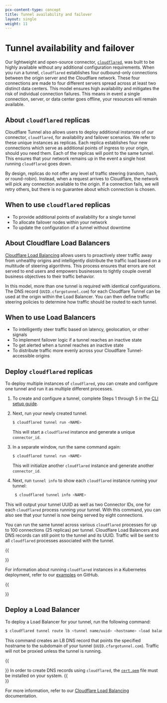 ```yaml
---
pcx-content-type: concept
title: Tunnel availability and failover
layout: single
weight: 11
---
```


# Tunnel availability and failover

Our lightweight and open-source connector, [`cloudflared`](https://github.com/cloudflare/cloudflared), was built to be highly available without any additional configuration requirements. When you run a tunnel, `cloudflared` establishes four outbound-only connections between the origin server and the Cloudflare network. These four connections are made to four different servers spread across at least two distinct data centers. This model ensures high availability and mitigates the risk of individual connection failures. This means in event a single connection, server, or data center goes offline, your resources will remain available.

## About `cloudflared` replicas

Cloudflare Tunnel also allows users to deploy additional instances of our connector, `cloudflared`, for availability and failover scenarios. We refer to these unique instances as replicas. Each replica establishes four new connections which serve as additional points of ingress to your origin, should you need them. Each of the replicas will point to the same tunnel. This ensures that your network remains up in the event a single host running `cloudflared` goes down.

By design, replicas do not offer any level of traffic steering (random, hash, or round-robin). Instead, when a request arrives to Cloudflare, the network will pick any connection available to the origin. If a connection fails, we will retry others, but there is no guarantee about which connection is chosen.

## When to use `cloudflared` replicas

- To provide additional points of availability for a single tunnel
- To allocate failover nodes within your network
- To update the configuration of a tunnel without downtime

## About Cloudflare Load Balancers

[Cloudflare Load Balancing](/load-balancing/) allows users to proactively steer traffic away from unhealthy origins and intelligently distribute the traffic load based on a multitude of steering algorithms. This process ensures that errors are not served to end users and empowers businesses to tightly couple overall business objectives to their traffic behavior.

In this model, more than one tunnel is required with identical configurations. The DNS record (`UUID.cfargotunnel.com`) for each Cloudflare Tunnel can be used at the origin within the Load Balancer. You can then define traffic steering policies to determine how traffic should be routed to each tunnel.

## When to use Load Balancers

- To intelligently steer traffic based on latency, geolocation, or other signals
- To implement failover logic if a tunnel reaches an inactive state
- To get alerted when a tunnel reaches an inactive state
- To distribute traffic more evenly across your Cloudflare Tunnel-accessible origins

## Deploy `cloudflared` replicas

To deploy multiple instances of `cloudflared`, you can create and configure one tunnel and run it as multiple different processes.

1. To create and configure a tunnel, complete Steps 1 through 5 in the [CLI setup guide](/cloudflare-one/connections/connect-apps/install-and-setup/tunnel-guide/#set-up-a-tunnel-locally-cli-setup).

2. Next, run your newly created tunnel.

    ```bash
    $ cloudflared tunnel run <NAME>
    ```

    This will start a `cloudflared` instance and generate a unique `connector_id`.

3. In a separate window, run the same command again:

    ```bash
    $ cloudflared tunnel run <NAME>
    ```

    This will initialize another `cloudflared` instance and generate another `connector_id`.

4. Next, run `tunnel info` to show each `cloudflared` instance running your tunnel:

   ```bash
    $ cloudflared tunnel info <NAME>
   ```

  This will output your tunnel UUID as well as two Connector IDs, one for each `cloudflared` process running your tunnel. With this command, you can also see that your tunnel is now being served by eight connections.

You can run the same tunnel across various `cloudflared` processes for up to 100 connections (25 replicas) per tunnel. Cloudflare Load Balancers and DNS records can still point to the tunnel and its UUID. Traffic will be sent to all `cloudflared` processes associated with the tunnel.

{{<Aside type="note" header="Deploy replicas with Kubernetes">}}
  
For information about running `cloudflared` instances in a Kubernetes deployment, refer to our [examples](https://github.com/cloudflare/argo-tunnel-examples/tree/master/named-tunnel-k8s) on GitHub.
  
{{</Aside>}}

## Deploy a Load Balancer

To deploy a Load Balancer for your tunnel, run the following command:

```bash
$ cloudflared tunnel route lb <tunnel name/uuid> <hostname> <load balancer pool>
```

This command creates an LB DNS record that points the specified hostname to the subdomain of your tunnel (`UUID.cfargotunnel.com`). Traffic will not be proxied unless the tunnel is running.

{{<Aside type="note">}}
In order to create DNS records using `cloudflared`, the [`cert.pem`](/cloudflare-one/connections/connect-apps/install-and-setup/tunnel-useful-terms/#certpem) file must be installed on your system.
{{</Aside>}}
  
For more information, refer to our [Cloudflare Load Balancing](https://developers.cloudflare.com/load-balancing/) documentation.
